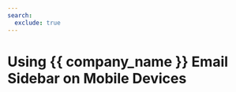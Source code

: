 ```yaml
---
search:
  exclude: true
---
```


# Using {{ company_name }} Email Sidebar on Mobile Devices

<script>
document.location.href="../Using-on-iPhone/";
</script>